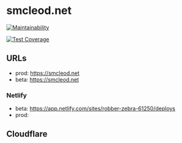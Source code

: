 # smcleod.net

[![Maintainability](https://api.codeclimate.com/v1/badges/027b1999a6c563d4e1fd/maintainability)](https://codeclimate.com/repos/59c2439223216c02ae000aac/maintainability)

[![Test Coverage](https://api.codeclimate.com/v1/badges/027b1999a6c563d4e1fd/test_coverage)](https://codeclimate.com/repos/59c2439223216c02ae000aac/test_coverage)

## URLs

- prod: https://smcleod.net
- beta: https://smcleod.net

### Netlify

- beta: https://app.netlify.com/sites/robber-zebra-61250/deploys
- prod:

## Cloudflare
